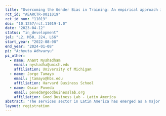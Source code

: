 ```yaml
---
title: "Overcoming the Gender Bias in Training: An empirical approach in the Latin American quick-service restaurant industry"
rct_id: "AEARCTR-0011019"
rct_id_num: "11019"
doi: "10.1257/rct.11019-1.0"
date: "2023-04-12"
status: "in_development"
jel: "L2, M50, J24, L66"
start_year: "2022-08-08"
end_year: "2024-01-08"
pi: "Achyuta Adhvaryu"
pi_other:
  - name: Anant Nyshadham
    email: nyshadha@umich.edu
    affiliation: University of Michigan
  - name: Jorge Tamayo
    email: jtamayo@hbs.edu
    affiliation: Harvard Business School
  - name: Oscar Poveda
    email: poveda@goodbuinesslab.org
    affiliation: Good Business Lab - Latin America
abstract: "The services sector in Latin America has emerged as a major employer of female labor: nearly 50% of women in the workforce are either directly or indirectly employed in this sector. However, these numbers belie the fact that women occupy mostly low-wage, frontline positions in the service industry as opposed to better-paid managerial positions. Our previous research shows that in a leading Quick-Service Restaurant (QSR) company in Colombia markedly fewer women go farther up the hierarchy. Thus, for this intervention, we hypothesize that existing screening and training resources for managerial positions may overemphasize male-centric approaches and styles, posing a systemic friction for women in their recruitment for or promotion to managerial positions. The aim of this intervention is to evaluate the impact of a gender-informed managerial training program we are developing from prior research in other contexts, as well as and an ongoing baseline assessment of the gender heterogeneity in the productive value of different skills, practices, and styles among existing QSR managers."
layout: registration
---
```



